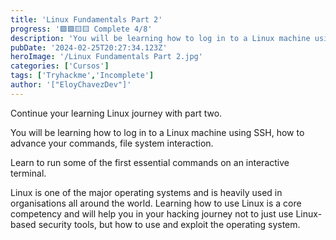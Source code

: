 ```yaml
---
title: 'Linux Fundamentals Part 2'
progress: '🟩🟩🟨🟨 Complete 4/8'
description: 'You will be learning how to log in to a Linux machine using SSH, how to advance your commands, file system interaction.'
pubDate: '2024-02-25T20:27:34.123Z'
heroImage: '/Linux Fundamentals Part 2.jpg'
categories: ['Cursos']
tags: ['Tryhackme','Incomplete']
author: '["EloyChavezDev"]'
---
```

Continue your learning Linux journey with part two. 

You will be learning how to log in to a Linux machine using SSH, how to advance your commands, file system interaction.

Learn to run some of the first essential commands on an interactive terminal.

Linux is one of the major operating systems and is heavily used in organisations all around the world. Learning how to use Linux is a core competency and will help you in your hacking journey not to just use Linux-based security tools, but how to use and exploit the operating system. 